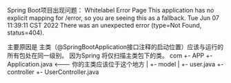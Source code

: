 Spring Boot项目出现问题：
Whitelabel Error Page
This application has no explicit mapping for /error, so you are seeing this as a fallback.
Tue Jun 07 11:39:11 CST 2022
There was an unexpected error (type=Not Found, status=404).

主要原因是
主类（@SpringBootApplication接口注释的启动位置）应该与运行的所有包处在同一级别。
因为Spring 将仅扫描主类包下的类。
com
   +- APP
         +- Application.java  <--- 你的主类应该位于这个地方
         |
         +- model
         |   +- user.java
         +- controller
             +- UserController.java

